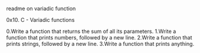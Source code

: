 readme on  variadic function

0x10. C - Variadic functions

0.Write a function that returns the sum of all its parameters.
1.Write a function that prints numbers, followed by a new line.
2.Write a function that prints strings, followed by a new line.
3.Write a function that prints anything.
